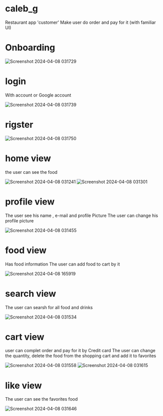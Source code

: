 # caleb_g
Restaurant app 'customer'
Make user do order  and pay for it (with familiar  UI)

# Onboarding
![Screenshot 2024-04-08 031729](https://github.com/Fady4Mohamed/CALEB-G-Restaurant/assets/132343355/b27cde09-4e69-47ad-a66f-a020148ae030)
# login 
With account or Google account

![Screenshot 2024-04-08 031739](https://github.com/Fady4Mohamed/CALEB-G-Restaurant/assets/132343355/e44acff1-dea7-4591-ab5c-56e5d6f6f28d)

# rigster
![Screenshot 2024-04-08 031750](https://github.com/Fady4Mohamed/CALEB-G-Restaurant/assets/132343355/4de8f5e8-4c52-46fd-820b-5bd63c80cbf9)

# home view 
the user can see the food 

![Screenshot 2024-04-08 031241](https://github.com/Fady4Mohamed/CALEB-G-Restaurant/assets/132343355/0a592d5b-6990-4bd6-a412-efd91816729a)
![Screenshot 2024-04-08 031301](https://github.com/Fady4Mohamed/CALEB-G-Restaurant/assets/132343355/067d7812-6bc6-498c-a337-10c63525dbad)

# profile view
The user see his name , e-mail and profile Picture
The user can change his profile picture

![Screenshot 2024-04-08 031455](https://github.com/Fady4Mohamed/CALEB-G-Restaurant/assets/132343355/e03b9eda-9150-49d6-96b0-a4f6be8e05c0)

# food view
Has food information
The user can add food to cart by it

![Screenshot 2024-04-08 165919](https://github.com/Fady4Mohamed/CALEB-G-Restaurant/assets/132343355/02de5a79-428e-401d-bb02-815e515cb254)

# search view 
The user can searsh for all food and drinks

![Screenshot 2024-04-08 031534](https://github.com/Fady4Mohamed/CALEB-G-Restaurant/assets/132343355/bc5389e0-0fe2-4959-b9ff-8e432584086e)

# cart view
user can complet order and pay for it by Credit card
The user can change the quantity, delete the food from the shopping cart and add it to favorites

![Screenshot 2024-04-08 031558](https://github.com/Fady4Mohamed/CALEB-G-Restaurant/assets/132343355/82ccfb74-6762-48c2-91e3-0fc7e5ba4894)
![Screenshot 2024-04-08 031615](https://github.com/Fady4Mohamed/CALEB-G-Restaurant/assets/132343355/16954328-a1d6-4215-8849-94728d4b5847)

# like view
The user can see the favorites food

![Screenshot 2024-04-08 031646](https://github.com/Fady4Mohamed/CALEB-G-Restaurant/assets/132343355/96eb16a6-6b61-4475-a153-665f1fb9dba1)

